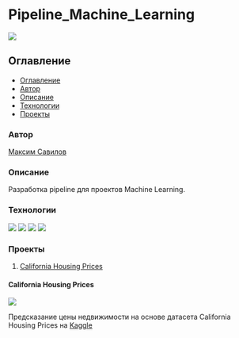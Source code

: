 # Pipeline_Machine_Learning
![](https://img.shields.io/badge/Project%20status-In%20progress-green)

## Оглавление

- [Оглавление](#оглавление)
- [Автор](#авторы)
- [Описание](#описание)
- [Технологии](#технологии)
- [Проекты](#проекты)

### Автор

[Максим Савилов](https://github.com/msavilov/)

### Описание

Разработка pipeline для проектов Machine Learning.

### Технологии

![](https://img.shields.io/badge/-Python--3.11-blue)
![](https://img.shields.io/badge/scikit--learn-blue)
![](https://img.shields.io/badge/pandas-blue)
![](https://img.shields.io/badge/numpy-blue)


### Проекты
1) [California Housing Prices](#california_housing_prices)



#### California Housing Prices

![](https://img.shields.io/badge/Project%20status-In%20progress-green)

Предсказание цены недвижимости на основе датасета California Housing Prices на [Kaggle](https://www.kaggle.com/datasets/camnugent/california-housing-prices)
